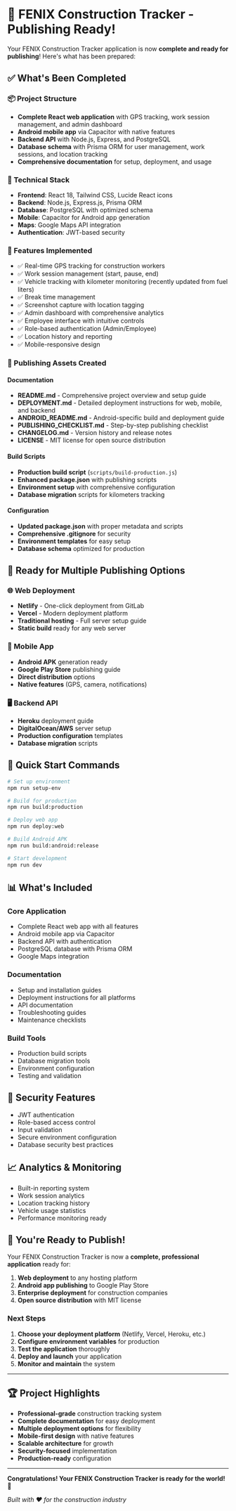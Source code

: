 # 🎉 FENIX Construction Tracker - Publishing Ready!

Your FENIX Construction Tracker application is now **complete and ready for publishing**! Here's what has been prepared:

## ✅ What's Been Completed

### 📦 Project Structure
- **Complete React web application** with GPS tracking, work session management, and admin dashboard
- **Android mobile app** via Capacitor with native features
- **Backend API** with Node.js, Express, and PostgreSQL
- **Database schema** with Prisma ORM for user management, work sessions, and location tracking
- **Comprehensive documentation** for setup, deployment, and usage

### 🔧 Technical Stack
- **Frontend**: React 18, Tailwind CSS, Lucide React icons
- **Backend**: Node.js, Express.js, Prisma ORM
- **Database**: PostgreSQL with optimized schema
- **Mobile**: Capacitor for Android app generation
- **Maps**: Google Maps API integration
- **Authentication**: JWT-based security

### 📱 Features Implemented
- ✅ Real-time GPS tracking for construction workers
- ✅ Work session management (start, pause, end)
- ✅ Vehicle tracking with kilometer monitoring (recently updated from fuel liters)
- ✅ Break time management
- ✅ Screenshot capture with location tagging
- ✅ Admin dashboard with comprehensive analytics
- ✅ Employee interface with intuitive controls
- ✅ Role-based authentication (Admin/Employee)
- ✅ Location history and reporting
- ✅ Mobile-responsive design

### 🚀 Publishing Assets Created

#### Documentation
- **README.md** - Comprehensive project overview and setup guide
- **DEPLOYMENT.md** - Detailed deployment instructions for web, mobile, and backend
- **ANDROID_README.md** - Android-specific build and deployment guide
- **PUBLISHING_CHECKLIST.md** - Step-by-step publishing checklist
- **CHANGELOG.md** - Version history and release notes
- **LICENSE** - MIT license for open source distribution

#### Build Scripts
- **Production build script** (`scripts/build-production.js`)
- **Enhanced package.json** with publishing scripts
- **Environment setup** with comprehensive configuration
- **Database migration** scripts for kilometers tracking

#### Configuration
- **Updated package.json** with proper metadata and scripts
- **Comprehensive .gitignore** for security
- **Environment templates** for easy setup
- **Database schema** optimized for production

## 🎯 Ready for Multiple Publishing Options

### 🌐 Web Deployment
- **Netlify** - One-click deployment from GitLab
- **Vercel** - Modern deployment platform
- **Traditional hosting** - Full server setup guide
- **Static build** ready for any web server

### 📱 Mobile App
- **Android APK** generation ready
- **Google Play Store** publishing guide
- **Direct distribution** options
- **Native features** (GPS, camera, notifications)

### 🖥️ Backend API
- **Heroku** deployment guide
- **DigitalOcean/AWS** server setup
- **Production configuration** templates
- **Database migration** scripts

## 🚀 Quick Start Commands

```bash
# Set up environment
npm run setup-env

# Build for production
npm run build:production

# Deploy web app
npm run deploy:web

# Build Android APK
npm run build:android:release

# Start development
npm run dev
```

## 📊 What's Included

### Core Application
- Complete React web app with all features
- Android mobile app via Capacitor
- Backend API with authentication
- PostgreSQL database with Prisma ORM
- Google Maps integration

### Documentation
- Setup and installation guides
- Deployment instructions for all platforms
- API documentation
- Troubleshooting guides
- Maintenance checklists

### Build Tools
- Production build scripts
- Database migration tools
- Environment configuration
- Testing and validation

## 🔐 Security Features
- JWT authentication
- Role-based access control
- Input validation
- Secure environment configuration
- Database security best practices

## 📈 Analytics & Monitoring
- Built-in reporting system
- Work session analytics
- Location tracking history
- Vehicle usage statistics
- Performance monitoring ready

## 🎉 You're Ready to Publish!

Your FENIX Construction Tracker is now a **complete, professional application** ready for:

1. **Web deployment** to any hosting platform
2. **Android app publishing** to Google Play Store
3. **Enterprise deployment** for construction companies
4. **Open source distribution** with MIT license

### Next Steps
1. **Choose your deployment platform** (Netlify, Vercel, Heroku, etc.)
2. **Configure environment variables** for production
3. **Test the application** thoroughly
4. **Deploy and launch** your application
5. **Monitor and maintain** the system

---

## 🏆 Project Highlights

- **Professional-grade** construction tracking system
- **Complete documentation** for easy deployment
- **Multiple deployment options** for flexibility
- **Mobile-first design** with native features
- **Scalable architecture** for growth
- **Security-focused** implementation
- **Production-ready** configuration

---

**Congratulations! Your FENIX Construction Tracker is ready for the world! 🚀**

*Built with ❤️ for the construction industry* 
